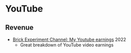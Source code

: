 YouTube
=======

Revenue
-------

* [Brick Experiment Channel: My Youtube earnings](https://brickexperimentchannel.wordpress.com/2022/11/19/my-youtube-earnings/) 2022
    * Great breakdown of YouTube video earnings


